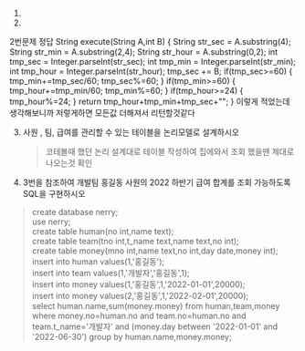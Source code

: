 1.
2.
2번문제 정답
String execute(String A,int B) {
		String str_sec = A.substring(4);
		String str_min = A.substring(2,4);
		String str_hour = A.substring(0,2);
		int tmp_sec = Integer.parseInt(str_sec);
		int tmp_min = Integer.parseInt(str_min);
		int tmp_hour = Integer.parseInt(str_hour);
		tmp_sec += B;
		if(tmp_sec>=60) {
			tmp_min+=tmp_sec/60;
			tmp_sec%=60;
		}
		if(tmp_min>=60) {
			tmp_hour+=tmp_min/60;
			tmp_min%=60;
		}
		if(tmp_hour>=24) {
			tmp_hour%=24;
		}
		return tmp_hour+tmp_min+tmp_sec+"";
	}
	이렇게 적었는데 생각해보니까 저렇게하면 모든값 더해져서 리턴할것같다
	
3. 사원 , 팀, 급여를 관리할 수 있는 테이블을 논리모델로 설계하시오
   > 코테볼때 했던 논리 설계대로 테이블 작성하여 집에와서 조회 했을땐 제대로 나오는것 확인
4. 3번을 참조하여 개발팀 홍길동 사원의 2022 하반기 급여 합계를 조회 가능하도록 SQL을 구현하시오
   
>create database nerry;  
use nerry;  
create table human(no int,name text);  
create table team(tno int,t_name text,name text,no int);  
create table money(mno int,name text,no int,day date,money int);  
insert into human values(1,'홍길동');  
insert into team values(1,'개발자','홍길동',1);  
insert into money values(1,'홍길동',1,'2022-01-01',20000);  
insert into money values(2,'홍길동',1,'2022-02-01',20000);  
select human.name,sum(money.money) from human,team,money where money.no=human.no and team.no=human.no and team.t_name='개발자' and (money.day between '2022-01-01' and '2022-06-30') group by human.name,money.money;
